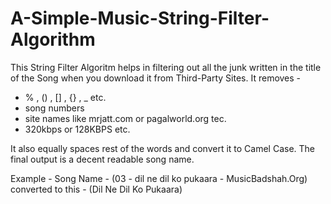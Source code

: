 # A-Simple-Music-String-Filter-Algorithm

This String Filter Algoritm helps in filtering out all the junk written in the title of the Song when you download it from Third-Party Sites.
It removes -
- % , () , [] , {} , _ etc.
- song numbers
- site names like mrjatt.com or pagalworld.org tec.
- 320kbps or 128KBPS etc.

It also equally spaces rest of the words and convert it to Camel Case.
The final output is a decent readable song name.


Example -
Song Name - (03 - dil ne dil ko pukaara - MusicBadshah.Org) converted to this - (Dil Ne Dil Ko Pukaara) 
